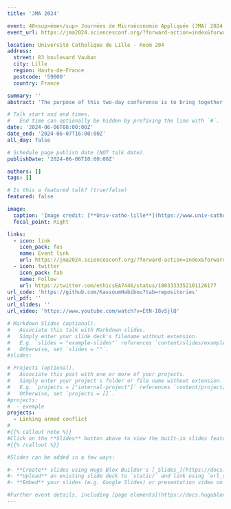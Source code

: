 ```yaml
---
title: 'JMA 2024'

event: 40<sup>ème</sup> Journées de Microéconomie Appliquée (JMA) 2024
event_url: https://jma2024.sciencesconf.org/?forward-action=index&forward-controller=index&lang=en

location: Université Catholique de Lille - Room 204
address:
  street: 83 boulevard Vauban
  city: Lille
  region: Hauts-de-France
  postcode: '59000'
  country: France

summary: ''
abstract: 'The purpose of this two-day conference is to bring together academics and researchers to present and discuss their ongoing research and to stimulate interaction and cooperation between them. Topics with an interest in the broad area of applied microeconomics. It was a great opportunity for me to share with the research community my research interests and findings.'

# Talk start and end times.
#   End time can optionally be hidden by prefixing the line with `#`.
date: '2024-06-06T08:00:00Z'
date_end: '2024-06-07T16:00:00Z'
all_day: false

# Schedule page publish date (NOT talk date).
publishDate: '2024-06-06T10:00:00Z'

authors: []
tags: []

# Is this a featured talk? (true/false)
featured: false

image:
  caption: 'Image credit: [**Univ-catho-lille**](https://www.univ-catholille.fr/en)'
  focal_point: Right

links:
  - icon: link
    icon_pack: fas
    name: Event link
    url: https://jma2024.sciencesconf.org/?forward-action=index&forward-controller=index&lang=en
  - icon: twitter
    icon_pack: fab
    name: Follow
    url: https://twitter.com/ethicsEA7446/status/1803333352101126177
url_code: 'https://github.com/KassoumHabibou?tab=repositories'
url_pdf: ''
url_slides: ''
url_video: 'https://www.youtube.com/watch?v=EtN-I8vSjlQ'

# Markdown Slides (optional).
#   Associate this talk with Markdown slides.
#   Simply enter your slide deck's filename without extension.
#   E.g. `slides = "example-slides"` references `content/slides/example-slides.md`.
#   Otherwise, set `slides = ""`.
#slides: 

# Projects (optional).
#   Associate this post with one or more of your projects.
#   Simply enter your project's folder or file name without extension.
#   E.g. `projects = ["internal-project"]` references `content/project/deep-learning/index.md`.
#   Otherwise, set `projects = []`.
#projects:
#  - exemple
projects:
  - Linking armed conflict
#
#{{% callout note %}}
#Click on the **Slides** button above to view the built-in slides feature.
#{{% /callout %}}

#Slides can be added in a few ways:

#- **Create** slides using Hugo Blox Builder's [_Slides_](https://docs.hugoblox.com/reference/content-types/) feature and link using `slides` parameter in the front matter of the talk file
#- **Upload** an existing slide deck to `static/` and link using `url_slides` parameter in the front matter of the talk file
#- **Embed** your slides (e.g. Google Slides) or presentation video on this page using [shortcodes](https://docs.hugoblox.com/reference/markdown/).

#Further event details, including [page elements](https://docs.hugoblox.com/reference/markdown/) such as image galleries, can be added to the body of this page.
---
```


